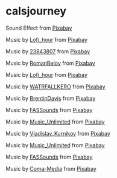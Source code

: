 # calsjourney

Sound Effect from <a href="https://pixabay.com/?utm_source=link-attribution&amp;utm_medium=referral&amp;utm_campaign=music&amp;utm_content=28700">Pixabay</a>

Music by <a href="https://pixabay.com/users/lofi_hour-28600719/?utm_source=link-attribution&amp;utm_medium=referral&amp;utm_campaign=music&amp;utm_content=118973">Lofi_hour</a> from <a href="https://pixabay.com/music//?utm_source=link-attribution&amp;utm_medium=referral&amp;utm_campaign=music&amp;utm_content=118973">Pixabay</a>

Music by <a href="https://pixabay.com/users/23843807-23843807/?utm_source=link-attribution&amp;utm_medium=referral&amp;utm_campaign=music&amp;utm_content=9503">23843807</a> from <a href="https://pixabay.com//?utm_source=link-attribution&amp;utm_medium=referral&amp;utm_campaign=music&amp;utm_content=9503">Pixabay</a>

Music by <a href="https://pixabay.com/users/romanbelov-25347333/?utm_source=link-attribution&amp;utm_medium=referral&amp;utm_campaign=music&amp;utm_content=15283">RomanBelov</a> from <a href="https://pixabay.com//?utm_source=link-attribution&amp;utm_medium=referral&amp;utm_campaign=music&amp;utm_content=15283">Pixabay</a>

Music by <a href="https://pixabay.com/users/lofi_hour-28600719/?utm_source=link-attribution&amp;utm_medium=referral&amp;utm_campaign=music&amp;utm_content=118974">Lofi_hour</a> from <a href="https://pixabay.com/music//?utm_source=link-attribution&amp;utm_medium=referral&amp;utm_campaign=music&amp;utm_content=118974">Pixabay</a>

Music by <a href="https://pixabay.com/users/watrfallkero-22758067/?utm_source=link-attribution&amp;utm_medium=referral&amp;utm_campaign=music&amp;utm_content=7373">WATRFALLKERO</a> from <a href="https://pixabay.com/music//?utm_source=link-attribution&amp;utm_medium=referral&amp;utm_campaign=music&amp;utm_content=7373">Pixabay</a>

Music by <a href="https://pixabay.com/users/brentindavis-27911591/?utm_source=link-attribution&amp;utm_medium=referral&amp;utm_campaign=music&amp;utm_content=115135">BrentinDavis</a> from <a href="https://pixabay.com//?utm_source=link-attribution&amp;utm_medium=referral&amp;utm_campaign=music&amp;utm_content=115135">Pixabay</a>

Music by <a href="https://pixabay.com/users/fassounds-3433550/?utm_source=link-attribution&amp;utm_medium=referral&amp;utm_campaign=music&amp;utm_content=112192">FASSounds</a> from <a href="https://pixabay.com//?utm_source=link-attribution&amp;utm_medium=referral&amp;utm_campaign=music&amp;utm_content=112192">Pixabay</a>

Music by <a href="https://pixabay.com/users/music_unlimited-27600023/?utm_source=link-attribution&amp;utm_medium=referral&amp;utm_campaign=music&amp;utm_content=111861">Music_Unlimited</a> from <a href="https://pixabay.com/music//?utm_source=link-attribution&amp;utm_medium=referral&amp;utm_campaign=music&amp;utm_content=111861">Pixabay</a>

Music by <a href="https://pixabay.com/users/vladislav_kurnikov-27759797/?utm_source=link-attribution&amp;utm_medium=referral&amp;utm_campaign=music&amp;utm_content=112369">Vladislav_Kurnikov</a> from <a href="https://pixabay.com/music//?utm_source=link-attribution&amp;utm_medium=referral&amp;utm_campaign=music&amp;utm_content=112369">Pixabay</a>

Music by <a href="https://pixabay.com/users/music_unlimited-27600023/?utm_source=link-attribution&amp;utm_medium=referral&amp;utm_campaign=music&amp;utm_content=113777">Music_Unlimited</a> from <a href="https://pixabay.com/music//?utm_source=link-attribution&amp;utm_medium=referral&amp;utm_campaign=music&amp;utm_content=113777">Pixabay</a>

Music by <a href="https://pixabay.com/users/fassounds-3433550/?utm_source=link-attribution&amp;utm_medium=referral&amp;utm_campaign=music&amp;utm_content=112190">FASSounds</a> from <a href="https://pixabay.com//?utm_source=link-attribution&amp;utm_medium=referral&amp;utm_campaign=music&amp;utm_content=112190">Pixabay</a>

Music by <a href="https://pixabay.com/users/coma-media-24399569/?utm_source=link-attribution&amp;utm_medium=referral&amp;utm_campaign=music&amp;utm_content=11204">Coma-Media</a> from <a href="https://pixabay.com//?utm_source=link-attribution&amp;utm_medium=referral&amp;utm_campaign=music&amp;utm_content=11204">Pixabay</a>